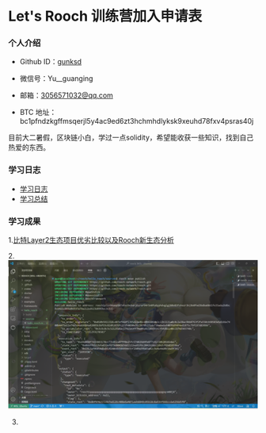 # Let's Rooch 训练营加入申请表

### 个人介绍

* Github ID：[gunksd](https://github.com/jgunksd)

* 微信号：Yu__guanging

* 邮箱：3056571032@qq.com

* BTC 地址：bc1pfndzkgffmsqerjl5y4ac9ed6zt3hchmhdlyksk9xeuhd78fxv4psras40j

目前大二暑假，区块链小白，学过一点solidity，希望能收获一些知识，找到自己热爱的东西。

### 学习日志

- [学习日志](journal.md)
- [学习总结](summary.md)

### 学习成果

1.[比特Layer2生态项目优劣比较以及Rooch新生态分析](https://blushing-ptarmigan-80b.notion.site/Layer2-Rooch-6647d9f7fd9441239774296f27edf85f?pvs=4)

2.![alt text](Homework2/deploy_successful.png)

3.
